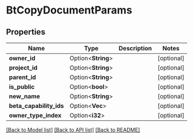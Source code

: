 # BtCopyDocumentParams

## Properties

Name | Type | Description | Notes
------------ | ------------- | ------------- | -------------
**owner_id** | Option<**String**> |  | [optional]
**project_id** | Option<**String**> |  | [optional]
**parent_id** | Option<**String**> |  | [optional]
**is_public** | Option<**bool**> |  | [optional]
**new_name** | Option<**String**> |  | [optional]
**beta_capability_ids** | Option<**Vec<String>**> |  | [optional]
**owner_type_index** | Option<**i32**> |  | [optional]

[[Back to Model list]](../README.md#documentation-for-models) [[Back to API list]](../README.md#documentation-for-api-endpoints) [[Back to README]](../README.md)



